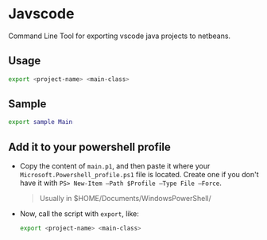 # Javscode

Command Line Tool for exporting vscode java projects to netbeans.

## Usage

```bash
export <project-name> <main-class>
```

## Sample

```bash
export sample Main
```

## Add it to your powershell profile

- Copy the content of `main.p1`, and then paste it where your `Microsoft.Powershell_profile.ps1` file is located. Create one if you don't have it with `PS> New-Item –Path $Profile –Type File –Force`.

    > Usually in $HOME/Documents/WindowsPowerShell/

- Now, call the script with `export`, like:

    ```bash
    export <project-name> <main-class>
    ```
